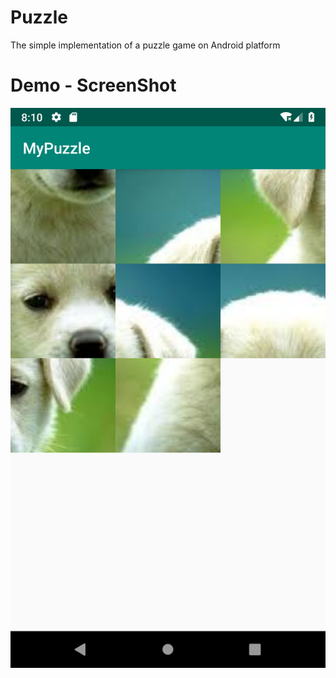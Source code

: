 # Puzzle
The simple implementation of a puzzle game on Android platform

# Demo - ScreenShot
![ScreenShot of app](https://github.com/JoshuaHong0/Puzzle/blob/master/Screenshot/ScreenShot.png)
